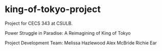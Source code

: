 # king-of-tokyo-project
Project for CECS 343 at CSULB.

Power Struggle in Paradise: A Reimagining of King of Tokyo

Project Development Team:
  Melissa Hazlewood
  Alex McBride
  Richie Ear
